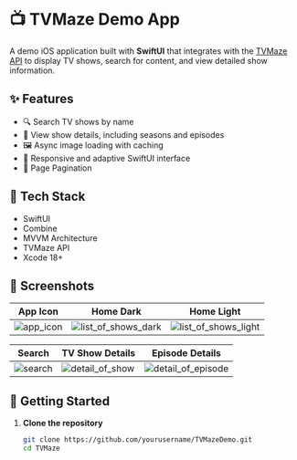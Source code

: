 # 📺 TVMaze Demo App

A demo iOS application built with **SwiftUI** that integrates with the [TVMaze API](https://www.tvmaze.com/api) to display TV shows, search for content, and view detailed show information.

## ✨ Features

- 🔍 Search TV shows by name  
- 📄 View show details, including seasons and episodes  
- 🖼 Async image loading with caching  
- 📱 Responsive and adaptive SwiftUI interface  
- 🔄 Page Pagination  

## 🧰 Tech Stack

- SwiftUI
- Combine
- MVVM Architecture
- TVMaze API
- Xcode 18+

## 📸 Screenshots

| App Icon | Home Dark | Home Light |
|------|---------|--------|
| ![app_icon](https://github.com/user-attachments/assets/1383b5ae-6b36-43f4-9121-a47a6f2f3b42) | ![list_of_shows_dark](https://github.com/user-attachments/assets/8521d116-bb9e-4d43-8ef6-39e02db9a3dc) | ![list_of_shows_light](https://github.com/user-attachments/assets/290696c6-0eb6-4e3b-80df-8721d5d54019) |

| Search | TV Show Details | Episode Details |
|------|---------|--------|
| ![search](https://github.com/user-attachments/assets/c8b6ba11-71db-4060-8a53-0685506790c9) | ![detail_of_show](https://github.com/user-attachments/assets/d4b2fd53-dccc-4afe-9ccd-0ed3586b22a6) | ![detail_of_episode](https://github.com/user-attachments/assets/2af1b0d9-ff79-465a-94c5-88f9f6b6f8aa) |

## 🚀 Getting Started

1. **Clone the repository**  
   ```bash
   git clone https://github.com/yourusername/TVMazeDemo.git
   cd TVMaze
